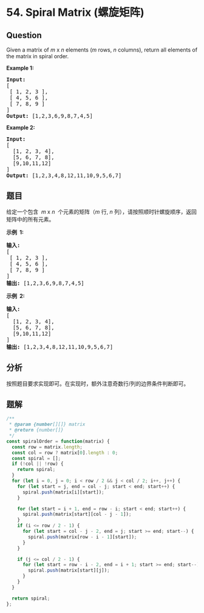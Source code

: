 # 54. Spiral Matrix (螺旋矩阵)

## Question

Given a matrix of _m_ x _n_ elements (_m_ rows, _n_ columns), return all elements of the matrix in spiral order.

**Example 1:**

<pre><strong>Input:</strong>
[
 [ 1, 2, 3 ],
 [ 4, 5, 6 ],
 [ 7, 8, 9 ]
]
<strong>Output:</strong> [1,2,3,6,9,8,7,4,5]
</pre>

**Example 2:**

<pre><strong>Input:</strong>
[
  [1, 2, 3, 4],
  [5, 6, 7, 8],
  [9,10,11,12]
]
<strong>Output:</strong> [1,2,3,4,8,12,11,10,9,5,6,7]
</pre>

## 题目

给定一个包含  *m* x *n*  个元素的矩阵（_m_ 行, _n_ 列），请按照顺时针螺旋顺序，返回矩阵中的所有元素。

**示例  1:**

<pre><strong>输入:</strong>
[
 [ 1, 2, 3 ],
 [ 4, 5, 6 ],
 [ 7, 8, 9 ]
]
<strong>输出:</strong> [1,2,3,6,9,8,7,4,5]
</pre>

**示例  2:**

<pre><strong>输入:</strong>
[
  [1, 2, 3, 4],
  [5, 6, 7, 8],
  [9,10,11,12]
]
<strong>输出:</strong> [1,2,3,4,8,12,11,10,9,5,6,7]
</pre>

## 分析

按照题目要求实现即可。在实现时，额外注意奇数行/列的边界条件判断即可。

## 题解

```javascript
/**
 * @param {number[][]} matrix
 * @return {number[]}
 */
const spiralOrder = function(matrix) {
  const row = matrix.length;
  const col = row ? matrix[0].length : 0;
  const spiral = [];
  if (!col || !row) {
    return spiral;
  }
  for (let i = 0, j = 0; i < row / 2 && j < col / 2; i++, j++) {
    for (let start = j, end = col - j; start < end; start++) {
      spiral.push(matrix[i][start]);
    }

    for (let start = i + 1, end = row - i; start < end; start++) {
      spiral.push(matrix[start][col - j - 1]);
    }
    if (i <= row / 2 - 1) {
      for (let start = col - j - 2, end = j; start >= end; start--) {
        spiral.push(matrix[row - i - 1][start]);
      }
    }

    if (j <= col / 2 - 1) {
      for (let start = row - i - 2, end = i + 1; start >= end; start--) {
        spiral.push(matrix[start][j]);
      }
    }
  }

  return spiral;
};
```
